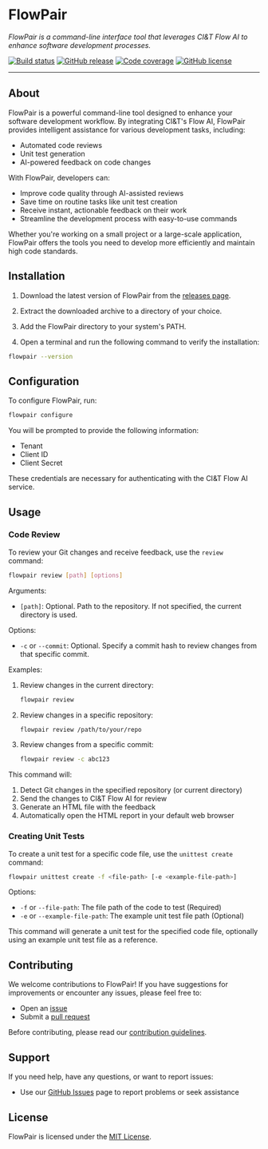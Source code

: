 # FlowPair

_FlowPair is a command-line interface tool that leverages CI&T Flow AI to enhance software development processes._

[![Build status](https://github.com/skarllot/flow-pair/actions/workflows/dotnet.yml/badge.svg?branch=main)](https://github.com/skarllot/flow-pair/actions)
[![GitHub release](https://img.shields.io/github/v/release/skarllot/flow-pair)](https://github.com/skarllot/flow-pair/releases)
[![Code coverage](https://codecov.io/gh/skarllot/flow-pair/graph/badge.svg?token=XQ7SBGPS89)](https://codecov.io/gh/skarllot/flow-pair)
[![GitHub license](https://img.shields.io/badge/license-MIT-blue.svg?style=flat)](https://raw.githubusercontent.com/skarllot/flow-pair/main/LICENSE)

<hr />

## About

FlowPair is a powerful command-line tool designed to enhance your software development workflow. By integrating CI&T's Flow AI, FlowPair provides intelligent assistance for various development tasks, including:

- Automated code reviews
- Unit test generation
- AI-powered feedback on code changes

With FlowPair, developers can:

- Improve code quality through AI-assisted reviews
- Save time on routine tasks like unit test creation
- Receive instant, actionable feedback on their work
- Streamline the development process with easy-to-use commands

Whether you're working on a small project or a large-scale application, FlowPair offers the tools you need to develop more efficiently and maintain high code standards.

## Installation

1. Download the latest version of FlowPair from the [releases page](https://github.com/skarllot/flow-pair/releases).

2. Extract the downloaded archive to a directory of your choice.

3. Add the FlowPair directory to your system's PATH.

4. Open a terminal and run the following command to verify the installation:

```bash
flowpair --version
```

## Configuration

To configure FlowPair, run:

```bash
flowpair configure
```

You will be prompted to provide the following information:

- Tenant
- Client ID
- Client Secret

These credentials are necessary for authenticating with the CI&T Flow AI service.

## Usage

### Code Review

To review your Git changes and receive feedback, use the `review` command:

```bash
flowpair review [path] [options]
```

Arguments:
- `[path]`: Optional. Path to the repository. If not specified, the current directory is used.

Options:
- `-c` or `--commit`: Optional. Specify a commit hash to review changes from that specific commit.

Examples:
1. Review changes in the current directory:
   ```bash
   flowpair review
   ```

2. Review changes in a specific repository:
   ```bash
   flowpair review /path/to/your/repo
   ```

3. Review changes from a specific commit:
   ```bash
   flowpair review -c abc123
   ```

This command will:
1. Detect Git changes in the specified repository (or current directory)
2. Send the changes to CI&T Flow AI for review
3. Generate an HTML file with the feedback
4. Automatically open the HTML report in your default web browser

### Creating Unit Tests

To create a unit test for a specific code file, use the `unittest create` command:

```bash
flowpair unittest create -f <file-path> [-e <example-file-path>]
```

Options:
- `-f` or `--file-path`: The file path of the code to test (Required)
- `-e` or `--example-file-path`: The example unit test file path (Optional)

This command will generate a unit test for the specified code file, optionally using an example unit test file as a reference.

## Contributing

We welcome contributions to FlowPair! If you have suggestions for improvements or encounter any issues, please feel free to:

- Open an [issue](https://github.com/skarllot/flow-pair/issues)
- Submit a [pull request](https://github.com/skarllot/flow-pair/pulls)

Before contributing, please read our [contribution guidelines](CONTRIBUTING.md).

## Support

If you need help, have any questions, or want to report issues:

- Use our [GitHub Issues](https://github.com/skarllot/flow-pair/issues) page to report problems or seek assistance

## License

FlowPair is licensed under the [MIT License](./LICENSE).
